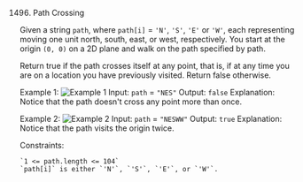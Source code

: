 1496. Path Crossing

Given a string `path`, where `path[i]` = `'N'`, `'S'`, `'E'` or `'W'`, each representing moving one unit north, south, east, or west, respectively. You start at the origin `(0, 0)` on a 2D plane and walk on the path specified by path.

Return true if the path crosses itself at any point, that is, if at any time you are on a location you have previously visited. Return false otherwise.

 

Example 1:
![Example 1](https://assets.leetcode.com/uploads/2020/06/10/screen-shot-2020-06-10-at-123929-pm.png)
Input: `path` = `"NES"`
Output: `false`
Explanation: Notice that the path doesn't cross any point more than once.

Example 2:
![Example 2](https://assets.leetcode.com/uploads/2020/06/10/screen-shot-2020-06-10-at-123843-pm.png)
Input: `path` = `"NESWW"`
Output: `true`
Explanation: Notice that the path visits the origin twice.

 

Constraints:

    `1 <= path.length <= 104`
    `path[i]` is either `'N'`, `'S'`, `'E'`, or `'W'`.


